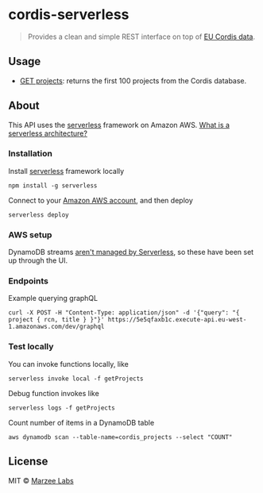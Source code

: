 # cordis-serverless
> Provides a clean and simple REST interface on top of [EU Cordis data](http://cordis.europa.eu/projects/home_en.html).

## Usage

* [GET projects](https://fwze5fzun2.execute-api.eu-west-1.amazonaws.com/production/projects): returns the first 100 projects from the Cordis database.

## About

This API uses the [serverless](https://serverless.com) framework on Amazon AWS. [What is a serverless architecture?](http://martinfowler.com/articles/serverless.html)

### Installation

Install [serverless](https://serverless.com) framework locally

	npm install -g serverless

Connect to your [Amazon AWS account](https://serverless.com/framework/docs/providers/aws/guide/credentials/), and then deploy

	serverless deploy

### AWS setup

DynamoDB streams [aren't managed by Serverless](https://serverless.com/framework/docs/providers/aws/events/streams/), so these have been set up through the UI.

### Endpoints

Example querying graphQL

	curl -X POST -H "Content-Type: application/json" -d '{"query": "{ project { rcn, title } }"}' https://5e5qfaxb1c.execute-api.eu-west-1.amazonaws.com/dev/graphql


### Test locally

You can invoke functions locally, like

	serverless invoke local -f getProjects

Debug function invokes like

	serverless logs -f getProjects

Count number of items in a DynamoDB table

	aws dynamodb scan --table-name=cordis_projects --select "COUNT"

## License

MIT © [Marzee Labs](http://marzeelabs.org)
